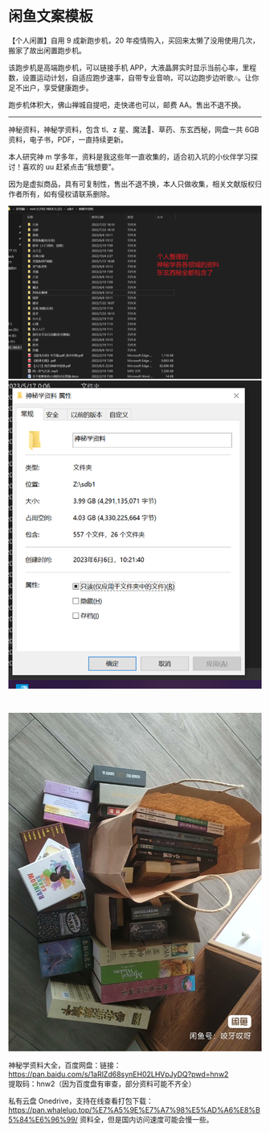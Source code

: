 # 闲鱼文案模板

【个人闲置】自用 9 成新跑步机，20 年疫情购入，买回来太懒了没用使用几次，搬家了故出闲置跑步机。

该跑步机是高端跑步机，可以链接手机 APP，大液晶屏实时显示当前心率，里程数，设置运动计划，自适应跑步速率，自带专业音响，可以边跑步边听歌🎶。让你足不出户，享受健康跑步。

跑步机体积大，佛山禅城自提吧，走快递也可以，邮费 AA。售出不退不换。

---

神秘资料，神秘学资料，包含 tl、z 星、魔法🔮、草药、东玄西秘，网盘一共 6GB 资料，电子书，PDF，一直持续更新。

本人研究神 m 学多年，资料是我这些年一直收集的，适合初入坑的小伙伴学习探讨！喜欢的 uu 赶紧点击“我想要”。

因为是虚拟商品，具有可复制性，售出不退不换，本人只做收集，相关文献版权归作者所有，如有侵权请联系删除。

​![image](assets/image-20230606103439-sjb48xl.png)​​![image](assets/image-20230606103522-fxcoj40.png)​

​​

​![image_editor_1686019053627](assets/image_editor_1686019053627-20230606103801-kxmifxl.jpg)​

神秘学资料大全，百度网盘：链接：https://pan.baidu.com/s/1aRlZd68synEH02LHVpJyDQ?pwd=hnw2  
提取码：hnw2（因为百度盘有审查，部分资料可能不齐全）

私有云盘 Onedrive，支持在线查看打包下载：https://pan.whaleluo.top/%E7%A5%9E%E7%A7%98%E5%AD%A6%E8%B5%84%E6%96%99/ 资料全，但是国内访问速度可能会慢一些。

‍
